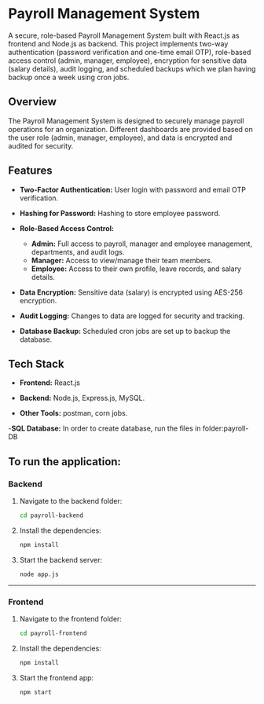 # Payroll Management System

A secure, role-based Payroll Management System built with React.js as frontend and Node.js as backend. This project implements two-way authentication (password verification and one-time email OTP), role-based access control (admin, manager, employee), encryption for sensitive data (salary details), audit logging, and scheduled backups which we plan having backup once a week using cron jobs.

## Overview

The Payroll Management System is designed to securely manage payroll operations for an organization. Different dashboards are provided based on the user role (admin, manager, employee), and data is encrypted and audited for security.

## Features

- **Two-Factor Authentication:**
  User login with password and email OTP verification.

- **Hashing for Password:**
  Hashing to store employee password.

- **Role-Based Access Control:**
  - **Admin:** Full access to payroll, manager and employee management, departments, and audit logs.
  - **Manager:** Access to view/manage their team members.
  - **Employee:** Access to their own profile, leave records, and salary details.

- **Data Encryption:**
  Sensitive data (salary) is encrypted using AES-256 encryption.

- **Audit Logging:**
  Changes to data are logged for security and tracking.

- **Database Backup:**
  Scheduled cron jobs are set up to backup the database.

## Tech Stack

- **Frontend:**
  React.js

- **Backend:**
  Node.js, Express.js, MySQL.

- **Other Tools:**
  postman, corn jobs.

-**SQL Database:**
In order to create database, run the files in folder:payroll-DB

## To run the application:

### Backend
1. Navigate to the backend folder:
    ```bash
    cd payroll-backend
    ```
2. Install the dependencies:
    ```bash
    npm install
    ```
3. Start the backend server:
    ```bash
    node app.js
    ```

---
### Frontend

1. Navigate to the frontend folder:
    ```bash
    cd payroll-frontend
    ```
2. Install the dependencies:
    ```bash
    npm install
    ```
3. Start the frontend app:
    ```bash
    npm start


